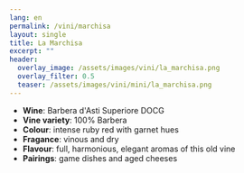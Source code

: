 ```yaml
---
lang: en 
permalink: /vini/marchisa
layout: single
title: La Marchisa 
excerpt: "" 
header:
  overlay_image: /assets/images/vini/la_marchisa.png
  overlay_filter: 0.5
  teaser: /assets/images/vini/mini/la_marchisa.png
---
```

- **Wine**: Barbera d'Asti Superiore DOCG
- **Vine variety**: 100% Barbera
- **Colour**: intense ruby red with garnet hues
- **Fragance**: vinous and dry
- **Flavour**: full, harmonious, elegant aromas of this old vine
- **Pairings**: game dishes and aged cheeses
